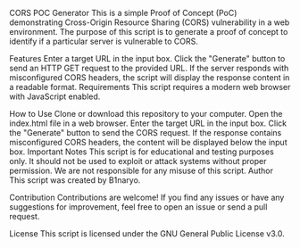 CORS POC Generator
This is a simple Proof of Concept (PoC) demonstrating Cross-Origin Resource Sharing (CORS) vulnerability in a web environment. The purpose of this script is to generate a proof of concept to identify if a particular server is vulnerable to CORS.

Features
Enter a target URL in the input box.
Click the "Generate" button to send an HTTP GET request to the provided URL.
If the server responds with misconfigured CORS headers, the script will display the response content in a readable format.
Requirements
This script requires a modern web browser with JavaScript enabled.

How to Use
Clone or download this repository to your computer.
Open the index.html file in a web browser.
Enter the target URL in the input box.
Click the "Generate" button to send the CORS request.
If the response contains misconfigured CORS headers, the content will be displayed below the input box.
Important Notes
This script is for educational and testing purposes only. It should not be used to exploit or attack systems without proper permission.
We are not responsible for any misuse of this script.
Author
This script was created by B1naryo.

Contribution
Contributions are welcome! If you find any issues or have any suggestions for improvement, feel free to open an issue or send a pull request.

License
This script is licensed under the GNU General Public License v3.0.
